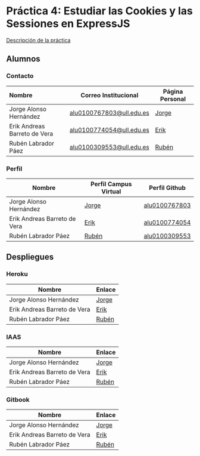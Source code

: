 # Práctica 4: Estudiar las Cookies y las Sessiones en ExpressJS

[Descripción de la práctica](https://casianorodriguezleon.gitbooks.io/ull-esit-1617/content/practicas/practicalearningcookies.html)

## Alumnos

### Contacto

| Nombre                       | Correo Institucional     | Página Personal                          |
| :--------------------------- | ------------------------ | ---------------------------------------- |
| Jorge Alonso Hernández       | alu0100767803@ull.edu.es | [Jorge](http://alu0100767803.github.io/) |
| Erik Andreas Barreto de Vera | alu0100774054@ull.edu.es | [Erik](https://alu0100774054.github.io/) |
| Rubén Labrador Páez          | alu0100309553@ull.edu.es | [Rubén](https://alu0100309553.github.io/) |

### Perfil

| Nombre                       | Perfil Campus Virtual                    | Perfil Github                            |
| ---------------------------- | ---------------------------------------- | ---------------------------------------- |
| Jorge Alonso Hernández       | [Jorge](https://campusvirtual.ull.es/1617/user/profile.php?id=18914) | [alu0100767803](https://github.com/alu0100767803) |
| Erik Andreas Barreto de Vera | [Erik](https://campusvirtual.ull.es/1617/user/view.php?id=18906&course=1148) | [alu0100774054](https://github.com/alu0100774054) |
| Rubén Labrador Páez          | [Rubén](https://campusvirtual.ull.es/1617/user/view.php?id=9476&course=1148) | [alu0100309553](https://github.com/alu0100309553) |

## Despliegues

### Heroku

| Nombre                       | Enlace                    
| ---------------------------- | ---------------------------------------- |
| Jorge Alonso Hernández       | [Jorge]() |
| Erik Andreas Barreto de Vera | [Erik](https://young-castle-43720.herokuapp.com/) |
| Rubén Labrador Páez          | [Rubén]() |


### IAAS

| Nombre                       | Enlace                    
| ---------------------------- | ---------------------------------------- |
| Jorge Alonso Hernández       | [Jorge]() |
| Erik Andreas Barreto de Vera | [Erik](10.6.128.119:8000) |
| Rubén Labrador Páez          | [Rubén]() |

### Gitbook

| Nombre                       | Enlace                    
| ---------------------------- | ---------------------------------------- |
| Jorge Alonso Hernández       | [Jorge]() |
| Erik Andreas Barreto de Vera | [Erik](https://erikbv99421.gitbooks.io/practica4/content/) | 
| Rubén Labrador Páez          | [Rubén]() |
